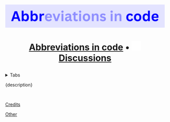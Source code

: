 ![](https://raw.githubusercontent.com/abbrcode/.github/main/meta/img/title.png)

<h1 align="center">

   [Abbreviations in code](https://github.com/abbrcode/abbreviations-in-code) •
   <a href="https://github.com/orgs/abbrcode/discussions">
      <img src="https://raw.githubusercontent.com/abbrcode/.github/main/assets/discussions%20icon.png" height="30px" />
      <span>Discussions</span>
   </a>
</h1>

<details>
   <summary>Tabs</summary>

   - [Repos](https://github.com/orgs/abbrcode/repositories)
   - [Discussions](https://github.com/orgs/abbrcode/discussions)
   - [Projects](https://github.com/orgs/abbrcode/projects)
   - [Packages](https://github.com/orgs/abbrcode/packages)
   - [Teams](https://github.com/orgs/abbrcode/teams)
   - [People](https://github.com/orgs/abbrcode/people)
</details>

{description}

<br />

[Credits](../credits.md)

[Other](../other.md)